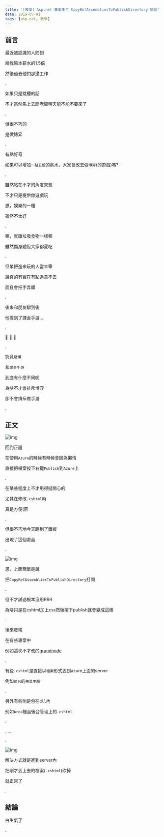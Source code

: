 ```yaml
---
title: '[教學] Asp.net 專案產生 CopyRefAssembliesToPublishDirectory 錯誤'
date: 2019-07-01
tags: [asp.net, 教學]
---
```


## 前言

最近被認識的人問到

給我原本薪水的1.5倍

然後過去他們那邊工作

.

如果只是跳槽的話

不才當然馬上去問老闆明天能不能不要來了

.

但很不巧的

是做博弈

.

有點好奇

如果可以增加`一點五倍`的薪水，大家會改去做`博弈`(的遊戲)嗎?

.

雖然站在不才的角度來想

不才只是提供你遊戲玩

恩，娛樂的一種

雖然不太好

.

嘛，就跟垃圾食物一樣嘛

雖然傷身體但大家都愛吃

.

但單把進來玩的人當羊宰

說真的有實在有點過意不去

而且會把手弄髒

.

後來和朋友聊到後

他提到了課金手游....

.

:thinking: :thinking: :thinking:

.

究竟`賭博`

和`課金手游`

到底有什麼不同呢

為啥不才會排斥博弈

卻不會排斥做手游

.

## 正文


![img](https://1.bp.blogspot.com/-ePcASqSiFAQ/XS20_l3LpTI/AAAAAAAAZng/h-u4UdUtisA7y5GpMjEWF0uYFlLT4WvugCLcBGAs/s1600/1.png)


回到正題

在使用`Azure`的時候有時候會因為懶惰

直接把檔案按下右鍵`Publish`到`Azure`上

.

在某些程度上不才用得挺開心的

尤其在修改`.cshtml`時

真是方便(菸

.

但很不巧地今天踢到了鐵板

出現了這個畫面

.

![img](https://1.bp.blogspot.com/-FoFUcemmLYc/XS20SXTV0lI/AAAAAAAAZnU/jamCURDpASwiuZ4Y9q94eCfPpy991xc5wCLcBGAs/s1600/2.png)

恩，上面簡單是說

把`CopyRefAssembliesToPublishDirectory`打開

.

但不才試過根本沒用RRR

為啥只是在cshtml加上css然後按下publish就會變成這樣

.

後來發現

在有些專案中

例如這次不才改的[grandnode](https://grandnode.com/)

.

有些`.cshtml`是直接以`檔案`形式丟到azure上面的server

例如`前台`的`佈景主題`

.

另外有些則是包在`dll`內

例如`Area`裡面後台管理上的`.cshtml`

.

......

.

![img](https://1.bp.blogspot.com/-DyhUMYEXmyA/XS2z_kekhzI/AAAAAAAAZnM/lplzxpxfluMeWduh31cRyes-fVCKAit2ACLcBGAs/s1600/3.png)

解決方式就是進到server內

把剛才丟上去的檔案(`.cshtml`)砍掉

就正常了

.

## 結論 

白生氣了

.

